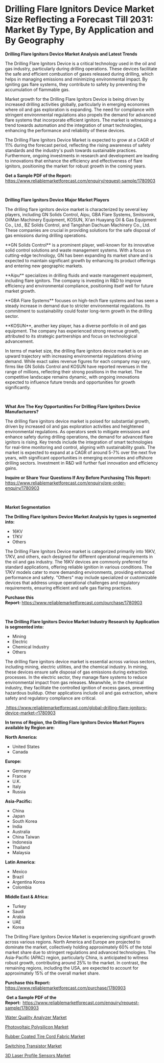<p><h1>Drilling Flare Ignitors Device Market Size Reflecting a Forecast Till 2031: Market By Type, By Application and By Geography</h1></p><p><strong>Drilling Flare Ignitors Device Market Analysis and Latest Trends</strong></p>
<p><p>The Drilling Flare Ignitors Device is a critical technology used in the oil and gas industry, particularly during drilling operations. These devices facilitate the safe and efficient combustion of gases released during drilling, which helps in managing emissions and minimizing environmental impact. By igniting gas flare systems, they contribute to safety by preventing the accumulation of flammable gas.</p><p>Market growth for the Drilling Flare Ignitors Device is being driven by increased drilling activities globally, particularly in emerging economies where oil and gas exploration is expanding. The need for compliance with stringent environmental regulations also propels the demand for advanced flare systems that incorporate efficient ignitors. The market is witnessing a trend towards automation and the integration of smart technologies, enhancing the performance and reliability of these devices.</p><p>The Drilling Flare Ignitors Device Market is expected to grow at a CAGR of 11% during the forecast period, reflecting the rising awareness of safety standards and the industry's push towards sustainable practices. Furthermore, ongoing investments in research and development are leading to innovations that enhance the efficiency and effectiveness of flare ignitors, positioning the market for robust growth in the coming years.</p></p>
<p><strong>Get a Sample PDF of the Report:&nbsp;</strong> <a href="https://www.reliablemarketforecast.com/enquiry/request-sample/1780903?utm_campaign=1530&utm_medium=2&utm_source=Github&utm_content=ia&utm_term=13102024&utm_id=drilling-flare-ignitors-device">https://www.reliablemarketforecast.com/enquiry/request-sample/1780903</a></p>
<p>&nbsp;</p>
<p><strong>Drilling Flare Ignitors Device Major Market Players</strong></p>
<p><p>The drilling flare ignitors device market is characterized by several key players, including GN Solids Control, Aipu, GBA Flare Systems, Smitsvonk, OilMan Machinery Equipment, KOSUN, Xi'an Huayang Oil & Gas Equipment Co., Ltd., BZ Solids Control, and Tangshan Dachuan Machinery Co., Ltd. These companies are crucial in providing solutions for the safe disposal of gas emissions during drilling operations.</p><p>**GN Solids Control** is a prominent player, well-known for its innovative solid control solutions and waste management systems. With a focus on cutting-edge technology, GN has been expanding its market share and is expected to maintain significant growth by enhancing its product offerings and entering new geographic markets.</p><p>**Aipu** specializes in drilling fluids and waste management equipment, including flare ignitors. The company is investing in R&D to improve efficiency and environmental compliance, positioning itself well for future market growth. </p><p>**GBA Flare Systems** focuses on high-tech flare systems and has seen a steady increase in demand due to stricter environmental regulations. Its commitment to sustainability could foster long-term growth in the drilling sector.</p><p>**KOSUN**, another key player, has a diverse portfolio in oil and gas equipment. The company has experienced strong revenue growth, attributed to its strategic partnerships and focus on technological advancement. </p><p>In terms of market size, the drilling flare ignitors device market is on an upward trajectory with increasing environmental regulations driving demand. While exact sales revenue figures for each company may vary, firms like GN Solids Control and KOSUN have reported revenues in the range of millions, reflecting their strong positions in the market. The competitive landscape remains dynamic, with ongoing innovations expected to influence future trends and opportunities for growth significantly.</p></p>
<p>&nbsp;</p>
<p><strong>What Are The Key Opportunities For Drilling Flare Ignitors Device Manufacturers?</strong></p>
<p><p>The drilling flare ignitors device market is poised for substantial growth, driven by increased oil and gas exploration activities and heightened environmental regulations. As operators seek to mitigate emissions and enhance safety during drilling operations, the demand for advanced flare ignitors is rising. Key trends include the integration of smart technologies for real-time monitoring and control, aligning with sustainability goals. The market is expected to expand at a CAGR of around 5-7% over the next five years, with significant opportunities in emerging economies and offshore drilling sectors. Investment in R&D will further fuel innovation and efficiency gains.</p></p>
<p><strong>Inquire or Share Your Questions If Any Before Purchasing This Report:</strong> <a href="https://www.reliablemarketforecast.com/enquiry/pre-order-enquiry/1780903?utm_campaign=1530&utm_medium=2&utm_source=Github&utm_content=ia&utm_term=13102024&utm_id=drilling-flare-ignitors-device">https://www.reliablemarketforecast.com/enquiry/pre-order-enquiry/1780903</a></p>
<p>&nbsp;</p>
<p><strong>Market Segmentation</strong></p>
<p><strong>The Drilling Flare Ignitors Device Market Analysis by types is segmented into:</strong></p>
<p><ul><li>16KV</li><li>17KV</li><li>Others</li></ul></p>
<p><p>The Drilling Flare Ignitors Device market is categorized primarily into 16KV, 17KV, and others, each designed for different operational requirements in the oil and gas industry. The 16KV devices are commonly preferred for standard applications, offering reliable ignition in various conditions. The 17KV models cater to more demanding environments, providing enhanced performance and safety. "Others" may include specialized or customizable devices that address unique operational challenges and regulatory requirements, ensuring efficient and safe gas flaring practices.</p></p>
<p><strong>Purchase this Report:&nbsp;</strong><a href="https://www.reliablemarketforecast.com/purchase/1780903?utm_campaign=1530&utm_medium=2&utm_source=Github&utm_content=ia&utm_term=13102024&utm_id=drilling-flare-ignitors-device">https://www.reliablemarketforecast.com/purchase/1780903</a></p>
<p>&nbsp;</p>
<p><strong>The Drilling Flare Ignitors Device Market Industry Research by Application is segmented into:</strong></p>
<p><ul><li>Mining</li><li>Electric</li><li>Chemical Industry</li><li>Others</li></ul></p>
<p><p>The drilling flare ignitors device market is essential across various sectors, including mining, electric utilities, and the chemical industry. In mining, these devices ensure safe disposal of gas emissions during extraction processes. In the electric sector, they manage flare systems to reduce environmental impact from gas releases. Meanwhile, in the chemical industry, they facilitate the controlled ignition of excess gases, preventing hazardous buildup. Other applications include oil and gas extraction, where safety and regulatory compliance are critical.</p></p>
<p><a href="https://www.reliablemarketforecast.com/global-drilling-flare-ignitors-device-market-r1780903?utm_campaign=1530&utm_medium=2&utm_source=Github&utm_content=ia&utm_term=13102024&utm_id=drilling-flare-ignitors-device">&nbsp;https://www.reliablemarketforecast.com/global-drilling-flare-ignitors-device-market-r1780903</a></p>
<p><strong>In terms of Region, the Drilling Flare Ignitors Device Market Players available by Region are:</strong></p>
<p>
    <p> <strong> North America: </strong>
        <ul>
            <li>United States</li>
            <li>Canada</li>
        </ul>
        </p> 
    <p> <strong> Europe: </strong>
        <ul>
            <li>Germany</li>
            <li>France</li>
            <li>U.K.</li>
            <li>Italy</li>
            <li>Russia</li>
        </ul>
        </p> 
    <p> <strong> Asia-Pacific: </strong>
        <ul>
            <li>China</li>
            <li>Japan</li>
            <li>South Korea</li>
            <li>India</li>
            <li>Australia</li>
            <li>China Taiwan</li>
            <li>Indonesia</li>
            <li>Thailand</li>
            <li>Malaysia</li>
        </ul>
        </p> 
    <p> <strong> Latin America: </strong>
        <ul>
            <li>Mexico</li>
            <li>Brazil</li>
            <li>Argentina Korea</li>
            <li>Colombia</li>
        </ul>
        </p> 
    <p> <strong> Middle East & Africa: </strong>
        <ul>
            <li>Turkey</li>
            <li>Saudi</li>
            <li>Arabia</li>
            <li>UAE</li>
            <li>Korea</li>
        </ul>
    </p>
    </p>
<p><p>The Drilling Flare Ignitors Device Market is experiencing significant growth across various regions. North America and Europe are projected to dominate the market, collectively holding approximately 60% of the total market share due to stringent regulations and advanced technologies. The Asia-Pacific (APAC) region, particularly China, is anticipated to witness robust growth, contributing around 25% to the market. In contrast, the remaining regions, including the USA, are expected to account for approximately 15% of the overall market share.</p></p>
<p><strong>Purchase this Report: </strong><a href="https://www.reliablemarketforecast.com/purchase/1780903?utm_campaign=1530&utm_medium=2&utm_source=Github&utm_content=ia&utm_term=13102024&utm_id=drilling-flare-ignitors-device">https://www.reliablemarketforecast.com/purchase/1780903</a></p>
<p>&nbsp;<strong>Get a Sample PDF of the Report:&nbsp;&nbsp;</strong><a href="https://www.reliablemarketforecast.com/enquiry/request-sample/1780903?utm_campaign=1530&utm_medium=2&utm_source=Github&utm_content=ia&utm_term=13102024&utm_id=drilling-flare-ignitors-device">https://www.reliablemarketforecast.com/enquiry/request-sample/1780903</a></p>
<p><strong></strong></p>
<p><p><a href="https://issuu.com/reportprime-2/docs/water-quality-analyzer-market-size-_8185b0fb7a8f97?utm_campaign=1530&utm_medium=2&utm_source=Github&utm_content=ia&utm_term=13102024&utm_id=drilling-flare-ignitors-device">Water Quality Analyzer Market</a></p><p><a href="https://github.com/chaschadedn/Market-Research-Report-List-1/blob/main/photovoltaic-polysilicon-market.md?utm_campaign=1530&utm_medium=2&utm_source=Github&utm_content=ia&utm_term=13102024&utm_id=drilling-flare-ignitors-device">Photovoltaic Polysilicon Market</a></p><p><a href="https://github.com/kyleetroxilbu/Market-Research-Report-List-1/blob/main/rubber-coated-tire-cord-fabric-market.md?utm_campaign=1530&utm_medium=2&utm_source=Github&utm_content=ia&utm_term=13102024&utm_id=drilling-flare-ignitors-device">Rubber Coated Tire Cord Fabric Market</a></p><p><a href="https://www.linkedin.com/pulse/mapping-switching-transistor-market-trends-challenges-breakthroughs-kyqlf?utm_campaign=1530&utm_medium=2&utm_source=Github&utm_content=ia&utm_term=13102024&utm_id=drilling-flare-ignitors-device">Switching Transistor Market</a></p><p><a href="https://www.linkedin.com/pulse/3d-laser-profile-sensors-value-chain-analysis-from-raw-materials-ifwwf?utm_campaign=1530&utm_medium=2&utm_source=Github&utm_content=ia&utm_term=13102024&utm_id=drilling-flare-ignitors-device">3D Laser Profile Sensors Market</a></p></p>
